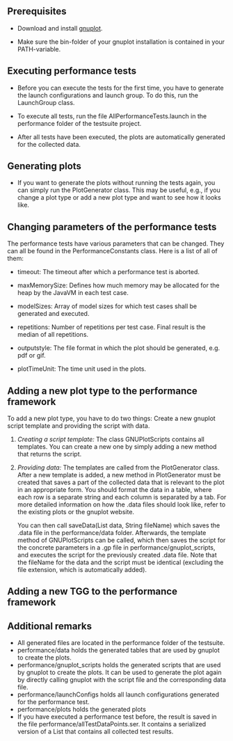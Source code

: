 

Prerequisites
------------
- Download and install [gnuplot][].

[gnuplot]: http://gnuplot.sourceforge.net/

- Make sure the bin-folder of your gnuplot installation is contained in your PATH-variable.


Executing performance tests
------------
- Before you can execute the tests for the first time, you have to generate the launch configurations and launch group.
To do this, run the LaunchGroup class.


- To execute all tests, run the file AllPerformanceTests.launch in the performance folder of the testsuite project.
- After all tests have been executed, the plots are automatically generated for the collected data.

Generating plots
------------
- If you want to generate the plots without running the tests again,
you can simply run the PlotGenerator class.
This may be useful, e.g.,  if you change a plot type or add a new plot type
and want to see how it looks like.


Changing parameters of the performance tests
------------
The performance tests have various parameters that can be changed. They can all be found in the PerformanceConstants class. Here is a list of all of them:

- timeout: The timeout after which a performance test is aborted.
- maxMemorySize: Defines how much memory may be allocated for the heap by the JavaVM in each test case.
- modelSizes: Array of model sizes for which test cases shall be generated and executed.
- repetitions: Number of repetitions per test case. Final result is the median of all repetitions.

- outputstyle: The file format in which the plot should be generated,  e.g. pdf or gif.
- plotTimeUnit: The time unit used in the plots.


Adding a new plot type to the performance framework
------------
To add a new plot type, you have to do two things: Create a new gnuplot script template and providing the script with data.

1. *Creating a script template:* The class GNUPlotScripts contains all templates. You can create a new one by simply adding a new method that returns the script.

2. *Providing data:* The templates are called from the PlotGenerator class. After a new template is added, a new method in PlotGenerator must be created that saves a part of the collected data that is relevant to the plot in an appropriate form. You should format the data in a table, where each row is a separate string and each column is separated by a tab. For more detailed information on how the .data files should look like, refer to the existing plots or the gnuplot website.

   You can then call saveData(List<String> data, String fileName) which saves the .data file in the performance/data folder. Afterwards, the template method of GNUPlotScripts can be called, which then saves the script for the concrete parameters in a .gp file in performance/gnuplot_scripts, and executes the script for the previously created .data file. Note that the fileName for the data and the script must be identical (excluding the file extension, which is automatically added).

Adding a new TGG to the performance framework
------------


Additional remarks
------------
- All generated files are located in the performance folder of the testsuite.
- performance/data holds the generated tables that are used by gnuplot to create the plots.
- performance/gnuplot_scripts holds the generated scripts that are used by gnuplot to create the plots.
It can be used to generate the plot again by directly calling gnuplot with the script file and the
corresponding data file.
- performance/launchConfigs holds all launch configurations generated for the performance test.
- performance/plots holds the generated plots
- If you have executed a performance test before, the result is saved in the file performance/allTestDataPoints.ser.
It contains a serialized version of a List<TestDataPoint> that contains all collected test results.

